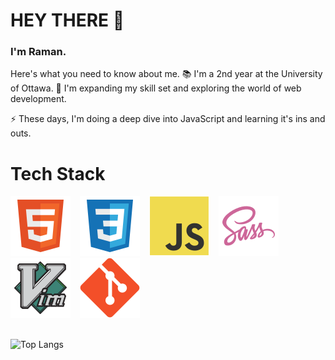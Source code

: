# HEY THERE 👋

### I'm Raman.

Here's what you need to know about me.
📚 I'm a 2nd year at the University of Ottawa.
🔬 I'm expanding my skill set and exploring the world of web development.

⚡ These days, I'm doing a deep dive into JavaScript and learning it's ins and outs.

# Tech Stack
<img src="assets/html.svg" style="margin-right: 15px;"/><img src="assets/css.svg" style="margin-right: 15px;"/><img src="assets/js.svg" style="margin-right: 15px;"/><img src="assets/sass.svg" style="margin-right: 15px;"/><img src="assets/vim.svg" style="margin-right: 15px;"/><img src="assets/git.svg" style="margin-right: 15px;"/>
<br><br>

![Top Langs](https://github-readme-stats.vercel.app/api/top-langs/?username=g-raman&theme=graywhite)
